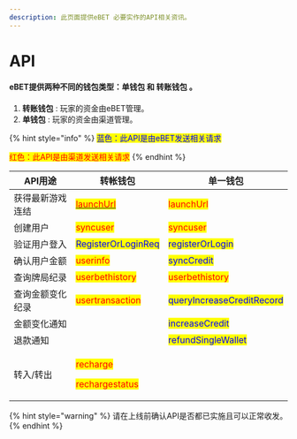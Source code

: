 ```yaml
---
description: 此页面提供eBET 必要实作的API相关资讯。
---
```


# API

#### eBET提供两种不同的钱包类型：单钱包 和 转账钱包 。&#x20;

1. **转账钱包** : 玩家的资金由eBET管理。
2. **单钱包** : 玩家的资金由渠道管理。

{% hint style="info" %}
<mark style="color:blue;">蓝色：此API是由eBET发送相关请求</mark>

<mark style="color:red;">红色：此API是由渠道发送相关请求</mark>
{% endhint %}

| API用途    | 转帐钱包                                                                                                                          | 单一钱包                                                       |
| -------- | ----------------------------------------------------------------------------------------------------------------------------- | ---------------------------------------------------------- |
| 获得最新游戏连结 | <mark style="color:red;"></mark>[<mark style="color:red;">launchUrl</mark>](broken-reference)<mark style="color:red;"></mark> | <mark style="color:red;">launchUrl</mark>                  |
| 创建用户     | <mark style="color:red;">syncuser</mark>                                                                                      | <mark style="color:red;">syncuser</mark>                   |
| 验证用户登入   | <mark style="color:blue;">RegisterOrLoginReq</mark>                                                                           | <mark style="color:blue;">registerOrLogin</mark>           |
| 确认用户金额   | <mark style="color:red;">userinfo</mark>                                                                                      | <mark style="color:blue;">syncCredit</mark>                |
| 查询牌局纪录   | <mark style="color:red;">userbethistory</mark>                                                                                | <mark style="color:red;">userbethistory</mark>             |
| 查询金额变化纪录 | <mark style="color:red;">usertransaction</mark>                                                                               | <mark style="color:blue;">queryIncreaseCreditRecord</mark> |
| 金额变化通知   |                                                                                                                               | <mark style="color:blue;">increaseCredit</mark>            |
| 退款通知     |                                                                                                                               | <mark style="color:blue;">refundSingleWallet</mark>        |
| 转入/转出    | <p><mark style="color:red;">recharge</mark></p><p><mark style="color:red;">rechargestatus</mark></p>                          |                                                            |

{% hint style="warning" %}
请在上线前确认API是否都已实施且可以正常收发。
{% endhint %}
